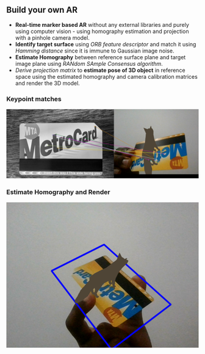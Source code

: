 ## Build your own AR

- **Real-time marker based AR** without any external libraries and purely using computer vision - using homography estimation and projection with a pinhole camera model.
- **Identify target surface** using *ORB feature descriptor* and match it using *Hamming distance* since it is immune to Gaussian image noise.
- **Estimate Homography** between reference surface plane and target image plane using *RANdom SAmple Consensus algorithm*.
- *Derive projection matrix* to **estimate pose of 3D object** in reference space using the estimated homography and camera calibration matrices and render the 3D model.

### Keypoint matches
![Keypoint matches](keypointmatches.png)

### Estimate Homography and Render
![Estimate Homography and Render2](op2.png)

